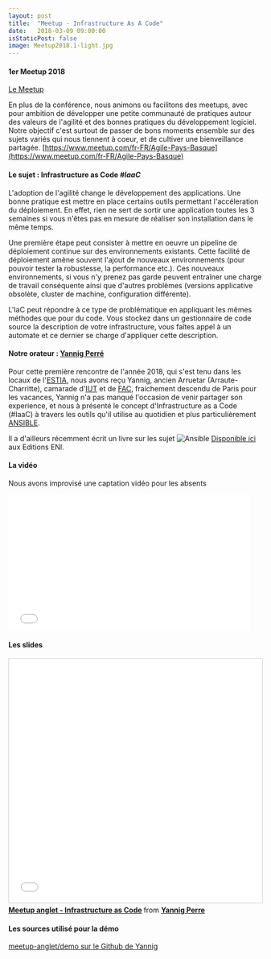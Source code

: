 ```yaml
---
layout: post
title:  "Meetup - Infrastructure As A Code"
date:   2018-03-09 09:00:00
isStaticPost: false
image: Meetup2018.1-light.jpg
---
```


#### 1er Meetup 2018
[Le Meetup](https://www.meetup.com/fr-FR/Agile-Pays-Basque/events/247115311/)

En plus de la conférence, nous animons ou facilitons des meetups, avec pour ambition de développer une petite communauté de pratiques autour des valeurs de l'agilité et des bonnes pratiques du développement logiciel.
Notre objectif c'est surtout de passer de bons moments ensemble sur des sujets variés qui nous tiennent à coeur, et de cultiver une bienveillance partagée.
[https://www.meetup.com/fr-FR/Agile-Pays-Basque](https://www.meetup.com/fr-FR/Agile-Pays-Basque)

#### Le sujet : Infrastructure as Code _#IaaC_
L'adoption de l'agilité change le développement des applications. Une bonne pratique est mettre en place certains outils permettant l'accéleration du déploiement. En effet, rien ne sert de sortir une application toutes les 3 semaines si vous n'êtes pas en mesure de réaliser son installation dans le même temps.

Une première étape peut consister à mettre en oeuvre un pipeline de déploiement continue sur des environnements existants. Cette facilité de déploiement amène souvent l'ajout de nouveaux environnements (pour pouvoir tester la robustesse, la performance etc.). Ces nouveaux environnements, si vous n'y prenez pas garde peuvent entraîner une charge de travail conséquente ainsi que d'autres problèmes (versions applicative obsolète, cluster de machine, configuration différente).

L'IaC peut répondre à ce type de problématique en appliquant les mêmes méthodes que pour du code. Vous stockez dans un gestionnaire de code source la description de votre infrastructure, vous faîtes appel à un automate et ce dernier se charge d'appliquer cette description.

#### Notre orateur : [Yannig Perré](https://fr.linkedin.com/in/yannigperre/fr)
Pour cette première rencontre de l'année 2018, qui s'est tenu dans les locaux de l'[ESTIA](http://www.estia.fr/), nous avons reçu Yannig, ancien Arruetar (Arraute-Charritte), camarade d'[IUT](https://www.iutbayonne.univ-pau.fr/dut/informatique) et de [FAC](http://ufr-sciences-pau.univ-pau.fr/fr/organisation/departements/informatique.html), fraichement descendu de Paris pour les vacances, Yannig n'a pas manqué l'occasion de venir partager son experience, et nous à présenté le concept d'Infrastructure as a Code (#IaaC) à travers les outils qu'il utilise au quotidien et plus particulièrement [ANSIBLE](https://www.ansible.com/).

Il a d'ailleurs récemment écrit un livre sur les sujet
![Ansible](https://media3.editions-eni.fr/livre/ansible-gerez-la-configuration-de-vos-serveurs-et-le-deploiement-de-vos-applications-9782409012419_L.jpg)
[Disponible ici](https://www.editions-eni.fr/livre/ansible-gerez-la-configuration-de-vos-serveurs-et-le-deploiement-de-vos-applications-9782409012419) aux Editions ENI.

#### La vidéo
Nous avons improvisé une captation vidéo pour les absents
<iframe frameborder="0" width="480" height="270" src="//www.dailymotion.com/embed/video/x6fisz4?autoPlay=1" allowfullscreen="" allow="autoplay"></iframe>

#### Les slides
<iframe src="//www.slideshare.net/slideshow/embed_code/key/FK3LUtQtucAoem" width="595" height="485" frameborder="0" marginwidth="0" marginheight="0" scrolling="no" style="border:1px solid #CCC; border-width:1px; margin-bottom:5px; max-width: 100%;" allowfullscreen> </iframe> <div style="margin-bottom:5px"> <strong> <a href="//www.slideshare.net/YannigPerre/meetup-anglet-infrastructure-as-code" title="Meetup anglet - Infrastructure as Code" target="_blank">Meetup anglet - Infrastructure as Code</a> </strong> from <strong><a href="https://www.slideshare.net/YannigPerre" target="_blank">Yannig Perre</a></strong> </div>

#### Les sources utilisé pour la démo
[meetup-anglet/demo sur le Github de Yannig](https://github.com/Yannig/Yannig.github.io/tree/master/meetup-anglet/demo)